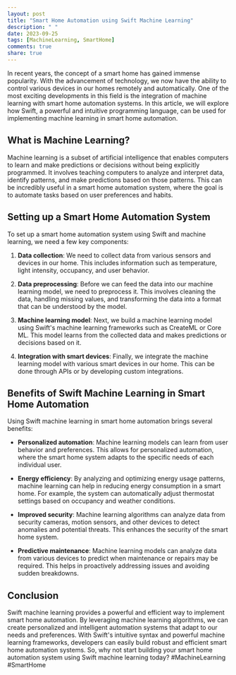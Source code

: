 ```yaml
---
layout: post
title: "Smart Home Automation using Swift Machine Learning"
description: " "
date: 2023-09-25
tags: [MachineLearning, SmartHome]
comments: true
share: true
---
```


In recent years, the concept of a smart home has gained immense popularity. With the advancement of technology, we now have the ability to control various devices in our homes remotely and automatically. One of the most exciting developments in this field is the integration of machine learning with smart home automation systems. In this article, we will explore how Swift, a powerful and intuitive programming language, can be used for implementing machine learning in smart home automation.

## What is Machine Learning?

Machine learning is a subset of artificial intelligence that enables computers to learn and make predictions or decisions without being explicitly programmed. It involves teaching computers to analyze and interpret data, identify patterns, and make predictions based on those patterns. This can be incredibly useful in a smart home automation system, where the goal is to automate tasks based on user preferences and habits.

## Setting up a Smart Home Automation System

To set up a smart home automation system using Swift and machine learning, we need a few key components:

1. **Data collection**: We need to collect data from various sensors and devices in our home. This includes information such as temperature, light intensity, occupancy, and user behavior.

2. **Data preprocessing**: Before we can feed the data into our machine learning model, we need to preprocess it. This involves cleaning the data, handling missing values, and transforming the data into a format that can be understood by the model.

3. **Machine learning model**: Next, we build a machine learning model using Swift's machine learning frameworks such as CreateML or Core ML. This model learns from the collected data and makes predictions or decisions based on it.

4. **Integration with smart devices**: Finally, we integrate the machine learning model with various smart devices in our home. This can be done through APIs or by developing custom integrations.

## Benefits of Swift Machine Learning in Smart Home Automation

Using Swift machine learning in smart home automation brings several benefits:

- **Personalized automation**: Machine learning models can learn from user behavior and preferences. This allows for personalized automation, where the smart home system adapts to the specific needs of each individual user.

- **Energy efficiency**: By analyzing and optimizing energy usage patterns, machine learning can help in reducing energy consumption in a smart home. For example, the system can automatically adjust thermostat settings based on occupancy and weather conditions.

- **Improved security**: Machine learning algorithms can analyze data from security cameras, motion sensors, and other devices to detect anomalies and potential threats. This enhances the security of the smart home system.

- **Predictive maintenance**: Machine learning models can analyze data from various devices to predict when maintenance or repairs may be required. This helps in proactively addressing issues and avoiding sudden breakdowns.

## Conclusion

Swift machine learning provides a powerful and efficient way to implement smart home automation. By leveraging machine learning algorithms, we can create personalized and intelligent automation systems that adapt to our needs and preferences. With Swift's intuitive syntax and powerful machine learning frameworks, developers can easily build robust and efficient smart home automation systems. So, why not start building your smart home automation system using Swift machine learning today? #MachineLearning #SmartHome
